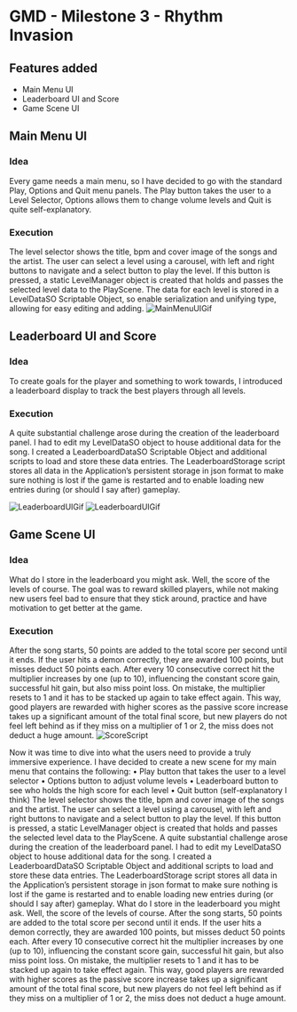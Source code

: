 # GMD - Milestone 3 - Rhythm Invasion

## Features added
* Main Menu UI
* Leaderboard UI and Score
* Game Scene UI

## Main Menu UI

### Idea
Every game needs a main menu, so I have decided to go with the standard Play, Options and Quit menu panels. The Play button takes the user to a Level Selector, Options allows them to change volume levels and Quit is quite self-explanatory. 

### Execution
The level selector shows the title, bpm and cover image of the songs and the artist. The user can select a level using a carousel, with left and right buttons to navigate and a select button to play the level. If this button is pressed, a static LevelManager object is created that holds and passes the selected level data to the PlayScene. The data for each level is stored in a LevelDataSO Scriptable Object, so enable serialization and unifying type, allowing for easy editing and adding.
![MainMenuUIGif](./Blog%20Post%20Images/Milestone%203/MainMenuUIGif.gif)

## Leaderboard UI and Score

### Idea
To create goals for the player and something to work towards, I introduced a leaderboard display to track the best players through all levels.
### Execution
A quite substantial challenge arose during the creation of the leaderboard panel. I had to edit my LevelDataSO object to house additional data for the song. I created a LeaderboardDataSO Scriptable Object and additional scripts to load and store these data entries. The LeaderboardStorage script stores all data in the Application’s persistent storage in json format to make sure nothing is lost if the game is restarted and to enable loading new entries during (or should I say after) gameplay. 

![LeaderboardUIGif](./Blog%20Post%20Images/Milestone%203/LeaderboardUIGif.gif)
![LeaderboardUIGif](./Blog%20Post%20Images/Milestone%203/ScoreGif.gif)



## Game Scene UI

### Idea
What do I store in the leaderboard you might ask. Well, the score of the levels of course. The goal was to reward skilled players, while not making new users feel bad to ensure that they stick around, practice and have motivation to get better at the game.
### Execution
After the song starts, 50 points are added to the total score per second until it ends. If the user hits a demon correctly, they are awarded 100 points, but misses deduct 50 points each. After every 10 consecutive correct hit the multiplier increases by one (up to 10), influencing the constant score gain, successful hit gain, but also miss point loss. On mistake, the multiplier resets to 1 and it has to be stacked up again to take effect again. This way, good players are rewarded with higher scores as the passive score increase takes up a significant amount of the total final score, but new players do not feel left behind as if they miss on a multiplier of 1 or 2, the miss does not deduct a huge amount.
![ScoreScript](./Blog%20Post%20Images/Milestone%203/ScoreScript.png)




 





Now it was time to dive into what the users need to provide a truly immersive experience. I have decided to create a new scene for my main menu that contains the following:
•	Play button that takes the user to a level selector
•	Options button to adjust volume levels
•	Leaderboard button to see who holds the high score for each level
•	Quit button (self-explanatory I think)
The level selector shows the title, bpm and cover image of the songs and the artist. The user can select a level using a carousel, with left and right buttons to navigate and a select button to play the level. If this button is pressed, a static LevelManager object is created that holds and passes the selected level data to the PlayScene.
A quite substantial challenge arose during the creation of the leaderboard panel. I had to edit my LevelDataSO object to house additional data for the song. I created a LeaderboardDataSO Scriptable Object and additional scripts to load and store these data entries. The LeaderboardStorage script stores all data in the Application’s persistent storage in json format to make sure nothing is lost if the game is restarted and to enable loading new entries during (or should I say after) gameplay. 
What do I store in the leaderboard you might ask. Well, the score of the levels of course. After the song starts, 50 points are added to the total score per second until it ends. If the user hits a demon correctly, they are awarded 100 points, but misses deduct 50 points each. After every 10 consecutive correct hit the multiplier increases by one (up to 10), influencing the constant score gain, successful hit gain, but also miss point loss. On mistake, the multiplier resets to 1 and it has to be stacked up again to take effect again. This way, good players are rewarded with higher scores as the passive score increase takes up a significant amount of the total final score, but new players do not feel left behind as if they miss on a multiplier of 1 or 2, the miss does not deduct a huge amount.
